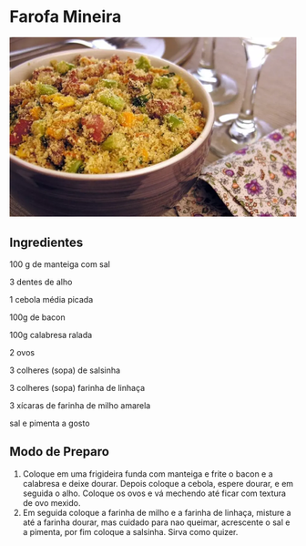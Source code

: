 # Farofa Mineira

![Farofa Mineira do dia 12 de outubro de 2022.](https://raw.githubusercontent.com/gdmacedo/Livro_Receitas/main/Farofa-Mineira.jpeg)

## Ingredientes
100 g de manteiga com sal

3 dentes de alho

1 cebola média picada

100g de bacon

100g calabresa ralada

2 ovos

3 colheres (sopa) de salsinha

3 colheres (sopa) farinha de linhaça

3 xícaras de farinha de milho amarela

sal e pimenta a gosto

## Modo de Preparo
1. Coloque em uma frigideira funda com manteiga e frite o bacon e a calabresa e deixe dourar. Depois coloque a cebola, espere dourar, e em seguida o alho. Coloque os ovos e vá mechendo até ficar com textura de ovo mexido.
2. Em seguida coloque a farinha de milho e a farinha de linhaça, misture a até a farinha dourar, mas cuidado para nao queimar, acrescente o sal e a pimenta, por fim coloque a salsinha. Sirva como quizer.